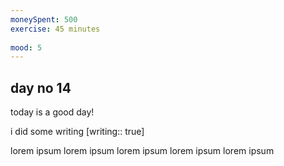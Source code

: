 ```yaml
---
moneySpent: 500
exercise: 45 minutes
 
mood: 5
---
```

## day no 14
today is a good day!
 

i did some writing [writing:: true]

lorem ipsum lorem ipsum lorem ipsum lorem ipsum lorem ipsum
